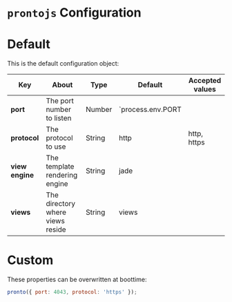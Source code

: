 `prontojs` Configuration
======================

# Default

This is the default configuration object:

| Key | About | Type | Default | Accepted values |
| --- | ----- | ---- | ----- | --------------- |
| **port** | The port number to listen | Number | `process.env.PORT || 3000` | |
| **protocol** | The protocol to use | String | http | http, https |
| **view engine** | The template rendering engine | String | jade | |
| **views** | The directory where views reside | String | views | |

# Custom

These properties can be overwritten at boottime:

```js
pronto({ port: 4043, protocol: 'https' });
```
